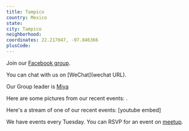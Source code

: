 ```yaml
---
title: Tampico
country: Mexico
state: 
city: Tampico
neighborhood: 
coordinates: 22.217047, -97.846366
plusCode:
---
```

Join our [Facebook group](https://www.facebook.com/groups/free.code.camp.tampico).

You can chat with us on [WeChat](wechat URL).

Our Group leader is [Miya](freecodecamp.org/miya)

Here are some pictures from our recent events:
![]().

Here's a stream of one of our recent events:
[youtube embed]

We have events every Tuesday. You can RSVP for an event on [meetup](meetupurl).
